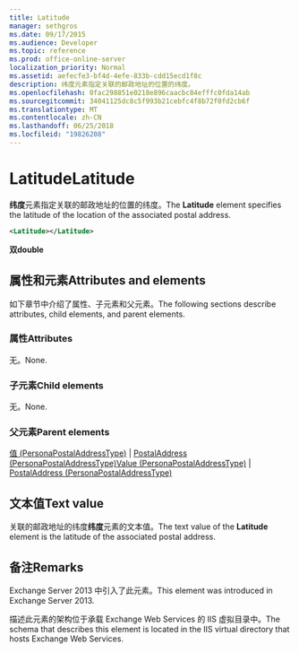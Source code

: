 ```yaml
---
title: Latitude
manager: sethgros
ms.date: 09/17/2015
ms.audience: Developer
ms.topic: reference
ms.prod: office-online-server
localization_priority: Normal
ms.assetid: aefecfe3-bf4d-4efe-833b-cdd15ecd1f8c
description: 纬度元素指定关联的邮政地址的位置的纬度。
ms.openlocfilehash: 0fac298851e0218e896caacbc84efffc0fda14ab
ms.sourcegitcommit: 34041125dc8c5f993b21cebfc4f8b72f0fd2cb6f
ms.translationtype: MT
ms.contentlocale: zh-CN
ms.lasthandoff: 06/25/2018
ms.locfileid: "19826208"
---
```

# <a name="latitude"></a><span data-ttu-id="f0acf-103">Latitude</span><span class="sxs-lookup"><span data-stu-id="f0acf-103">Latitude</span></span>

<span data-ttu-id="f0acf-104">**纬度**元素指定关联的邮政地址的位置的纬度。</span><span class="sxs-lookup"><span data-stu-id="f0acf-104">The **Latitude** element specifies the latitude of the location of the associated postal address.</span></span> 
  
```XML
<Latitude></Latitude>
```

 <span data-ttu-id="f0acf-105">**双**</span><span class="sxs-lookup"><span data-stu-id="f0acf-105">**double**</span></span>
## <a name="attributes-and-elements"></a><span data-ttu-id="f0acf-106">属性和元素</span><span class="sxs-lookup"><span data-stu-id="f0acf-106">Attributes and elements</span></span>

<span data-ttu-id="f0acf-107">如下章节中介绍了属性、子元素和父元素。</span><span class="sxs-lookup"><span data-stu-id="f0acf-107">The following sections describe attributes, child elements, and parent elements.</span></span>
  
### <a name="attributes"></a><span data-ttu-id="f0acf-108">属性</span><span class="sxs-lookup"><span data-stu-id="f0acf-108">Attributes</span></span>

<span data-ttu-id="f0acf-109">无。</span><span class="sxs-lookup"><span data-stu-id="f0acf-109">None.</span></span>
  
### <a name="child-elements"></a><span data-ttu-id="f0acf-110">子元素</span><span class="sxs-lookup"><span data-stu-id="f0acf-110">Child elements</span></span>

<span data-ttu-id="f0acf-111">无。</span><span class="sxs-lookup"><span data-stu-id="f0acf-111">None.</span></span>
  
### <a name="parent-elements"></a><span data-ttu-id="f0acf-112">父元素</span><span class="sxs-lookup"><span data-stu-id="f0acf-112">Parent elements</span></span>

<span data-ttu-id="f0acf-113">[值 (PersonaPostalAddressType)](value-personapostaladdresstype.md) | [PostalAddress (PersonaPostalAddressType)](postaladdress-personapostaladdresstype.md)</span><span class="sxs-lookup"><span data-stu-id="f0acf-113">[Value (PersonaPostalAddressType)](value-personapostaladdresstype.md) | [PostalAddress (PersonaPostalAddressType)](postaladdress-personapostaladdresstype.md)</span></span>
  
## <a name="text-value"></a><span data-ttu-id="f0acf-114">文本值</span><span class="sxs-lookup"><span data-stu-id="f0acf-114">Text value</span></span>

<span data-ttu-id="f0acf-115">关联的邮政地址的纬度**纬度**元素的文本值。</span><span class="sxs-lookup"><span data-stu-id="f0acf-115">The text value of the **Latitude** element is the latitude of the associated postal address.</span></span> 
  
## <a name="remarks"></a><span data-ttu-id="f0acf-116">备注</span><span class="sxs-lookup"><span data-stu-id="f0acf-116">Remarks</span></span>

<span data-ttu-id="f0acf-117">Exchange Server 2013 中引入了此元素。</span><span class="sxs-lookup"><span data-stu-id="f0acf-117">This element was introduced in Exchange Server 2013.</span></span>
  
<span data-ttu-id="f0acf-118">描述此元素的架构位于承载 Exchange Web Services 的 IIS 虚拟目录中。</span><span class="sxs-lookup"><span data-stu-id="f0acf-118">The schema that describes this element is located in the IIS virtual directory that hosts Exchange Web Services.</span></span>
  


